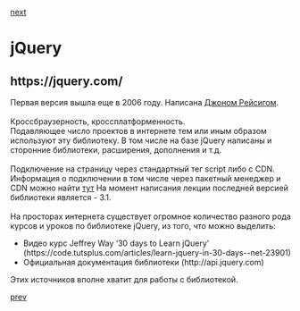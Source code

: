 <a href="03.md">next</a>

<h1>jQuery</h1>
<h2>https://jquery.com/</h2>

<div>
Первая версия вышла еще в 2006 году. Написана <a href="https://en.wikipedia.org/wiki/John_Resig">Джоном Рейсигом</a>.
</div>

<br/>

<div>
Кроссбраузерность, кроссплатформенность.
</div>

<div>
Подавляющее число проектов в интернете тем или иным образом используют эту библиотеку.
В том числе на базе jQuery написаны и сторонние библиотеки, расширения, дополнения и т.д.
</div>

<br/>

<div>
Подключение на страницу через стандартный тег script либо с CDN.
Информация о подключении в том числе через пакетный менеджер и CDN можно найти <a href="http://jquery.com/download/">тут</a>
На момент написания лекции последней версией библиотеки является - 3.1.
</div>

<br/>

<div>
На просторах интернета существует огромное количество разного рода курсов и уроков по библиотеке jQuery,
из того, что можно выделить:
</div>
<ul>
<li>
Видео курс Jeffrey Way ‘30 days to Learn jQuery’ (https://code.tutsplus.com/articles/learn-jquery-in-30-days--net-23901)
</li>
<li>
Официальная документация библиотеки (http://api.jquery.com)
</li>
</ul>

<div>
Этих источников вполне хватит для работы с библиотекой.
</div>

<a href="01.md">prev</a>
